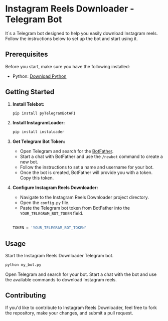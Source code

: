 
# Instagram Reels Downloader - Telegram Bot

It`s a Telegram bot designed to help you easily download Instagram reels. Follow the instructions below to set up the bot and start using it.

## Prerequisites

Before you start, make sure you have the following installed:

- Python: [Download Python](https://www.python.org/downloads/)

## Getting Started

1. **Install Telebot:**
   
   ```bash
   pip install pyTelegramBotAPI
   ```

2. **Install InstagramLoader:**

   ```bash
   pip install instaloader
   ```

3. **Get Telegram Bot Token:**
   
   - Open Telegram and search for the [BotFather](https://t.me/BotFather).
   - Start a chat with BotFather and use the `/newbot` command to create a new bot.
   - Follow the instructions to set a name and username for your bot.
   - Once the bot is created, BotFather will provide you with a token. Copy this token.

4. **Configure Instagram Reels Downloader:**
   
   - Navigate to the Instagram Reels Downloader project directory.
   - Open the `config.py` file.
   - Paste the Telegram bot token from BotFather into the `YOUR_TELEGRAM_BOT_TOKEN` field. 

   <br />
   
   ```python
   TOKEN = 'YOUR_TELEGRAM_BOT_TOKEN'
   ```
    
## Usage

Start the Instagram Reels Downloader Telegram bot.

```bash
python my_bot.py
```

Open Telegram and search for your bot. Start a chat with the bot and use the available commands to download Instagram reels.

## Contributing

If you'd like to contribute to Instagram Reels Downloader, feel free to fork the repository, make your changes, and submit a pull request.


